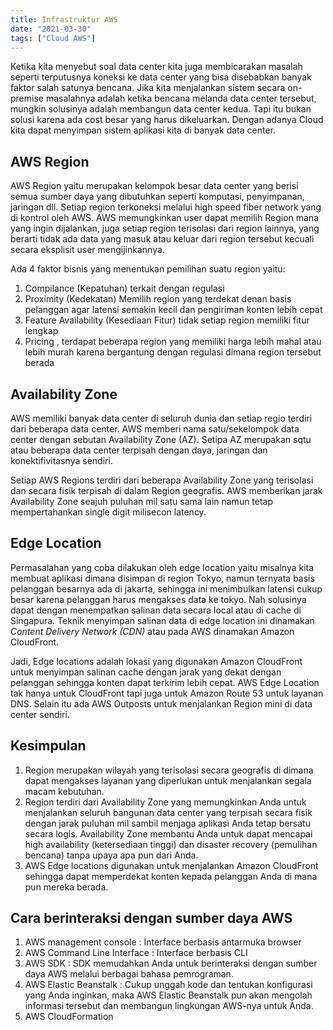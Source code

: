 ```yaml
---
title: Infrastruktur AWS
date: "2021-03-30"
tags: ["Cloud AWS"]
---
```


Ketika kita menyebut soal data center kita juga membicarakan masalah seperti terputusnya koneksi ke data center yang bisa disebabkan banyak faktor salah satunya bencana. Jika kita menjalankan sistem secara on-premise masalahnya adalah ketika bencana melanda data center tersebut, mungkin solusinya adalah membangun data center kedua. Tapi itu bukan solusi karena ada cost besar yang harus dikeluarkan. Dengan adanya Cloud kita dapat menyimpan sistem aplikasi kita di banyak data center.

## AWS Region
AWS Region yaitu merupakan kelompok besar data center yang berisi semua sumber daya yang dibutuhkan seperti komputasi, penyimpanan, jaringan dll. Setiap region terkoneksi melalui high speed fiber network yang di kontrol oleh AWS. AWS memungkinkan user dapat memilih Region mana yang ingin dijalankan, juga setiap region terisolasi dari region lainnya, yang berarti tidak ada data yang masuk atau keluar dari region tersebut kecuali secara eksplisit user mengijinkannya.

Ada 4 faktor bisnis yang menentukan pemilihan suatu region yaitu:
1. Compilance (Kepatuhan) terkait dengan regulasi
2. Proximity (Kedekatan) Memilih region yang terdekat denan basis pelanggan agar latensi semakin kecil dan pengiriman konten lebih cepat
3. Feature Availability (Kesediaan Fitur) tidak setiap region memiliki fitur lengkap
4. Pricing , terdapat beberapa region yang memiliki harga lebih mahal atau lebih murah karena bergantung dengan regulasi dimana region tersebut berada

## Availability Zone
AWS memiliki banyak data center di seluruh dunia dan setiap regio terdiri dari beberapa data center. AWS memberi nama satu/sekelompok data center dengan sebutan Availability Zone (AZ). Setipa AZ merupakan sqtu atau beberapa data center terpisah dengan daya, jaringan dan konektifivitasnya sendiri.

Setiap AWS Regions terdiri dari beberapa Availability Zone yang terisolasi dan secara fisik terpisah di dalam Region geografis. AWS memberikan jarak Availability Zone seajuh puluhan mil satu sama lain namun tetap mempertahankan single digit milisecon latency.

## Edge Location
Permasalahan yang coba dilakukan oleh edge location yaitu misalnya kita membuat aplikasi dimana disimpan di region Tokyo, namun ternyata basis pelanggan besarnya ada di jakarta, sehingga ini menimbulkan latensi cukup besar karena pelanggan harus mengakses data ke tokyo. Nah solusinya dapat dengan menempatkan salinan data secara local atau di cache di Singapura. Teknik menyimpan salinan data di edge location ini dinamakan <i>Content Delivery Network (CDN)</i> atau pada AWS dinamakan Amazon CloudFront. 

Jadi, Edge locations adalah lokasi yang digunakan 
Amazon CloudFront untuk menyimpan salinan cache dengan jarak yang dekat dengan pelanggan sehingga konten dapat terkirim lebih cepat.
AWS Edge Location tak hanya untuk CloudFront tapi juga untuk Amazon Route 53 untuk layanan DNS.
Selain itu ada AWS Outposts untuk menjalankan Region mini di data center sendiri.

## Kesimpulan
1. Region merupakan wilayah yang terisolasi secara geografis di dimana dapat  mengakses layanan yang diperlukan untuk menjalankan segala macam kebutuhan.
2. Region terdiri dari Availability Zone yang memungkinkan Anda untuk menjalankan seluruh bangunan data center yang terpisah secara fisik dengan jarak puluhan mil sambil menjaga aplikasi Anda tetap bersatu secara logis. Availability Zone membantu Anda untuk dapat mencapai high availability (ketersediaan tinggi) dan disaster recovery (pemulihan bencana) tanpa upaya apa pun dari Anda.
3. AWS Edge locations digunakan untuk menjalankan Amazon CloudFront sehingga dapat memperdekat konten kepada pelanggan Anda di mana pun mereka berada.

## Cara berinteraksi dengan sumber daya AWS
1. AWS management console : Interface berbasis antarmuka browser
2. AWS Command Line Interface : Interface berbasis CLI
3. AWS SDK : SDK memudahkan Anda untuk berinteraksi dengan sumber daya AWS melalui berbagai bahasa pemrograman.
4. AWS Elastic Beanstalk : Cukup unggah kode dan tentukan konfigurasi yang Anda inginkan, maka AWS Elastic Beanstalk pun akan mengolah informasi tersebut dan membangun lingkungan AWS-nya untuk Anda.
5. AWS CloudFormation

